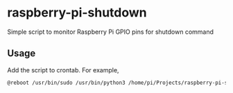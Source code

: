 # raspberry-pi-shutdown

Simple script to monitor Raspberry Pi GPIO pins for shutdown command

## Usage

Add the script to crontab. For example,

```bash
@reboot /usr/bin/sudo /usr/bin/python3 /home/pi/Projects/raspberry-pi-shutdown/raspberry-pi-shutdown.py
```

